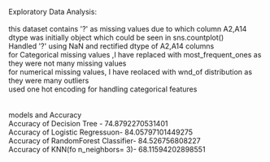 Exploratory Data Analysis:  <br />
<br /> this dataset contains '?' as missing values due to which column A2,A14 dtype was initially object which could be seen in sns.countplot() <br />
Handled '?' using NaN and  rectified dtype of A2,A14 columns <br />
for Categorical missing values ,I have replaced with most_frequent_ones as they were not many missing values<br />
for numerical missing values, I have reolaced with wnd_of distribution as they were many outliers<br />
used one hot encoding for handling categorical features<br />
<br />
<br />
models and Accuracy <br />
Accuracy of Decision Tree -  74.8792270531401<br />
Accuracy of Logistic Regressuon- 84.05797101449275 <br />
Accuracy of  RandomForest Classifier- 84.526756808227 <br />
Accuracy of KNN(fo n_neighbors= 3)- 68.11594202898551

